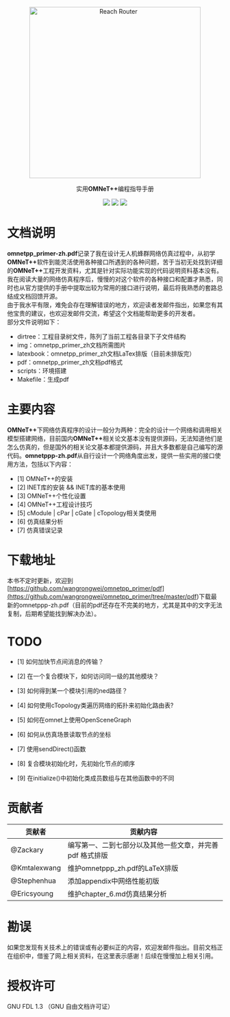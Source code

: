 <p align="center">
  <a href="https://reach.tech/router/">
    <img alt="Reach Router" src="./img/logo-horizontal.png" width="400">
  </a>
</p>

<p align="center">
  实用<b>OMNeT++</b>编程指导手册
</p>

<p align="center">
  <a href="https://github.com/wangrongwei/omnetpp_primer/stargazers"><img src="https://img.shields.io/github/stars/wangrongwei/omnetpp_primer.svg?style=flat&label=Star"></a>
  <a href="https://github.com/wangrongwei/omnetpp_primer/fork"><img src="https://img.shields.io/github/forks/wangrongwei/omnetpp_primer.svg?style=flat&label=Fork"></a>
  <a href="https://github.com/wangrongwei/omnetpp_primer/watchers"><img src="https://img.shields.io/github/watchers/wangrongwei/omnetpp_primer.svg?style=flat&label=Watch"></a>

</p>



# 文档说明

<b>omnetpp_primer-zh.pdf</b>记录了我在设计无人机蜂群网络仿真过程中，从初学<b>OMNeT++</b>软件到能灵活使用各种接口所遇到的各种问题，苦于当初无处找到详细的<b>OMNeT++</b>工程开发资料，尤其是针对实际功能实现的代码说明资料基本没有。我在阅读大量的网络仿真程序后，慢慢的对这个软件的各种接口和配置才熟悉，同时也从官方提供的手册中提取出较为常用的接口进行说明，最后将我熟悉的套路总结成文档回馈开源。</br>
由于我水平有限，难免会存在理解错误的地方，欢迎读者发邮件指出，如果您有其他宝贵的建议，也欢迎发邮件交流，希望这个文档能帮助更多的开发者。</br>
部分文件说明如下：
- dirtree：工程目录树文件，陈列了当前工程各目录下子文件结构
- img：omnetpp_primer_zh文档所需图片
- latexbook：omnetpp_primer_zh文档LaTex排版（目前未排版完）
- pdf：omnetpp_primer_zh文档pdf格式
- scripts：环境搭建
- Makefile：生成pdf


# 主要内容

<b>OMNeT++</b>下网络仿真程序的设计一般分为两种：完全的设计一个网络和调用相关模型搭建网络，目前国内<b>OMNeT++</b>相关论文基本没有提供源码，无法知道他们是怎么仿真的，但是国外的相关论文基本都提供源码，并且大多数都是自己编写的源代码。<b>omnetppp-zh.pdf</b>从自行设计一个网络角度出发，提供一些实用的接口使用方法，包括以下内容：
- [1] OMNeT++的安装
- [2] INET库的安装 && INET库的基本使用
- [3] OMNeT++个性化设置
- [4] OMNeT++工程设计技巧
- [5] cModule | cPar | cGate | cTopology相关类使用
- [6] 仿真结果分析
- [7] 仿真错误记录



# 下载地址

本书不定时更新，欢迎到[https://github.com/wangrongwei/omnetpp_primer/pdf](<https://github.com/wangrongwei/omnetpp_primer/tree/master/pdf>)下载最新的omnetppp-zh.pdf（目前的pdf还存在不完美的地方，尤其是其中的文字无法复制，后期希望能找到解决办法）。</br>



# TODO

- [1] 如何加快节点间消息的传输？

- [2] 在一个复合模块下，如何访问同一级的其他模块？

- [3] 如何得到某一个模块引用的ned路径？   

- [4] 如何使用cTopology类遍历网络的拓扑来初始化路由表?

- [5] 如何在omnet上使用OpenSceneGraph

- [6] 如何从仿真场景读取节点的坐标

- [7] 使用sendDirect()函数

- [8] 复合模块初始化时，先初始化节点的顺序

- [9] 在initialize()中初始化类成员数组与在其他函数中的不同


# 贡献者

| 贡献者 | 贡献内容 |
| ------ | -------- |
| @Zackary | 编写第一、二到七部分以及其他一些文章，并完善 pdf 格式排版|
| @Kmtalexwang | 维护omnetppp_zh.pdf的LaTeX排版 |
| @Stephenhua| 添加appendix中网络性能初版|
| @Ericsyoung| 维护chapter_6.md仿真结果分析|

# 勘误
如果您发现有关技术上的错误或有必要纠正的内容，欢迎发邮件指出。目前文档正在组织中，借鉴了网上相关资料，在这里表示感谢！后续在慢慢加上相关引用。

# 授权许可
GNU FDL 1.3 （GNU 自由文档许可证）


[travis-image]: https://api.travis-ci.org/wangrongwei/omnetpp_primer.svg
[travis-url]: https://travis-ci.org/wangrongwei/omnetpp_primer
[npm-image]: https://img.shields.io/npm/v/omnetpp_primer.svg
[npm-url]: https://npmjs.org/package/omnetpp_primer
[downloads-image]: https://img.shields.io/npm/dm/omnetpp_primer.svg
[downloads-url]: https://npmjs.org/package/omnetpp_primer
